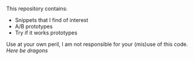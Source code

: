 This repository contains:
- Snippets that I find of interest
- A/B prototypes
- Try if it works prototypes

Use at your own peril, I am not responsible for your (mis)use of this code.
*Here be dragons*
